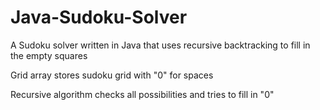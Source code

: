 # Java-Sudoku-Solver
A Sudoku solver written in Java that uses recursive backtracking to fill in the empty squares

Grid array stores sudoku grid with "0" for spaces

Recursive algorithm checks all possibilities and tries to fill in "0"
